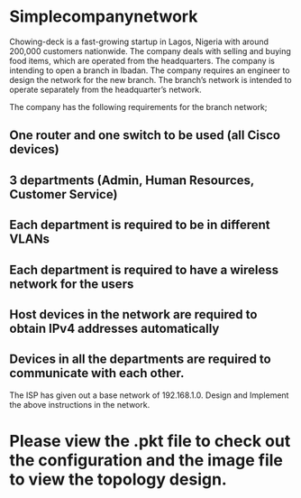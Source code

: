 # Simplecompanynetwork

Chowing-deck is a fast-growing startup in Lagos, Nigeria with around 200,000 customers nationwide. The company deals with selling and buying food items, which are operated from the headquarters. The company is intending to open a branch in Ibadan. The company requires an engineer to design the network for the new branch. The branch’s network is intended to operate separately from the headquarter’s network.


The company has the following requirements for the branch network;
##  One router and one switch to be used (all Cisco devices)
##  3 departments (Admin, Human Resources, Customer Service)
##  Each department is required to be in different VLANs
##  Each department is required to have a wireless network for the users
##  Host devices in the network are required to obtain IPv4 addresses automatically
##  Devices in all the departments are required to communicate with each other.



The ISP has given out a base network of 192.168.1.0. Design and Implement the above instructions in the network.


# Please view the .pkt file to check out the configuration and the image file to view the topology design.
